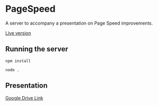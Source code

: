 PageSpeed
=========

A server to accompany a presentation on Page Speed improvements.

[Live version](http://pagespeed.aws.af.cm/ "Live Site")

Running the server
------------------
`npm install`

`node .`

Presentation
------------

[Google Drive Link](https://docs.google.com/presentation/d/1PRn5DZICj225UiODY1rFQDJgn0uvT2DgVwHZvWBnnrE/pub?start=false&loop=false&delayms=60000)
